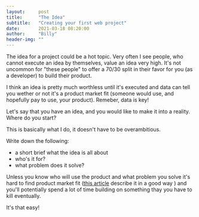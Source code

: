 ```yaml
---
layout:     post
title:      "The Idea"
subtitle:   "Creating your first web project"
date:       2021-03-18 08:20:00
author:     "Billy"
header-img: ""
---
```


The idea for a project could be a hot topic. Very often I see people, who cannot execute an idea by themselves, value an idea very high. It's not uncommon for "these people" to offer a 70/30 split in their favor for you (as a developer) to build their product.

I think an idea is pretty much worthless until it's executed and data can tell you wether or not it's a product market fit (someone would use, and hopefully pay to use, your product). Remeber, data is key!

Let's say that you have an idea, and you would like to make it into a reality. Where do you start?

This is basically what I do, it doesn't have to be overambitious.

Write down the following:
- a short brief what the idea is all about
- who's it for?
- what problem does it solve?

Unless you know who will use the product and what problem you solve it's hard to find product market fit ([this article](https://leanstartup.co/a-playbook-for-achieving-product-market-fit/) describe it in a good way ) and you'll potentially spend a lot of time building on something thay you have to kill eventually.

It's that easy!